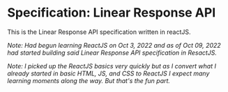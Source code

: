 # Specification: Linear Response API 

This is the Linear Response API specification written in reactJS. 

*Note: Had begun learning ReactJS on Oct 3, 2022 and as of Oct 09, 2022 had started building said Linear Response API specification in ResactJS.*

*Note: I picked up the ReactJS basics very quickly but as I convert what I already started in basic HTML, JS, and CSS to ReactJS I expect many learning moments along the way. But that's the fun part.*


